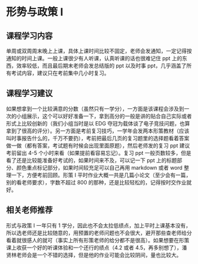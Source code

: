 # 形势与政策 Ⅰ

## 课程学习内容
单周或双周周末晚上上课，具体上课时间比较不固定，老师会发通知，一定记得按通知的时间上课。一般上课很少有人听课，认真听课的话也很难记住 ppt 上的东西，效率较低，而且最后期末老师会发总结版的 ppt 以及时事 ppt，几乎涵盖了所有考试内容，建议只在考前集中几小时复习。

## 课程学习建议
如果想拿到一个比较满意的分数（虽然只有一学分），一方面是该课程会涉及到一次的小组展示，这个可以好好准备一下，拿到高分的一般是讲的贴合自己实际或者形式上比较创新的（我们小组当时是以 EDG 夺冠为载体谈了电子竞技问题，也算拿到了很高的评分）。另一方面是考前复习技巧，一学年会发两本形策教材（应该叫时事报告什么的，千万不要扔），考前把最后几页的复习题里的选择题看着答案做一做（都有答案，考试题有时候会出现里面原题），然后老师发的复习 ppt 建议考前留出 4-5 个小时来看（如果提前看容易忘记）。复习 ppt 一般页数较多，但是看了还是比较能准备好考试的，如果时间来不及，可以记一下 ppt 上的标题部分、颜色重点标记部分，如果时间较充足可以自己再用 markdown 或者 word 整理一下，方便考前回顾。形策 Ⅰ 平时作业大概一共是几篇小论文（至少会有一篇，别的看老师要求），字数不超过 800 的那种，还是比较轻松的，记得按时交作业就好。

## 相关老师推荐
形式与政策 Ⅰ 一年只有 1 学分，因此也不会太拉低绩点，加上平时上课基本没有，所以选老师还是比较随意的，用预置的老师问题也不会很大，避开那些查老师给分看着就很感人的就可（事实上所有形策老师的给分都不是很高）。如果想要在形策课上收获一个好的听课体验和一个还行的绩点（4.2 或者 4.5，再多别想了），潘贤林老师会是一个不错的选择，但是他的作业可能会比较阴间，量也比较大。